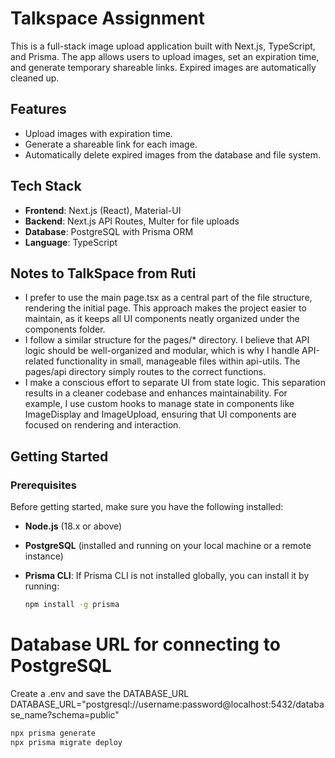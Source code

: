 # Talkspace Assignment

This is a full-stack image upload application built with Next.js, TypeScript, and Prisma. The app allows users to upload images, set an expiration time, and generate temporary shareable links. Expired images are automatically cleaned up.

## Features

- Upload images with expiration time.
- Generate a shareable link for each image.
- Automatically delete expired images from the database and file system.

## Tech Stack

- **Frontend**: Next.js (React), Material-UI
- **Backend**: Next.js API Routes, Multer for file uploads
- **Database**: PostgreSQL with Prisma ORM
- **Language**: TypeScript

## Notes to TalkSpace from Ruti

- I prefer to use the main page.tsx as a central part of the file structure, rendering the initial page. This approach makes the project easier to maintain, as it keeps all UI components neatly organized under the components folder.
- I follow a similar structure for the pages/\* directory. I believe that API logic should be well-organized and modular, which is why I handle API-related functionality in small, manageable files within api-utils. The pages/api directory simply routes to the correct functions.
- I make a conscious effort to separate UI from state logic. This separation results in a cleaner codebase and enhances maintainability. For example, I use custom hooks to manage state in components like ImageDisplay and ImageUpload, ensuring that UI components are focused on rendering and interaction.

## Getting Started

### Prerequisites

Before getting started, make sure you have the following installed:

- **Node.js** (18.x or above)
- **PostgreSQL** (installed and running on your local machine or a remote instance)
- **Prisma CLI**: If Prisma CLI is not installed globally, you can install it by running:

  ```bash
  npm install -g prisma
  ```

# Database URL for connecting to PostgreSQL

Create a .env and save the DATABASE_URL
DATABASE_URL="postgresql://username:password@localhost:5432/database_name?schema=public"

```bash
npx prisma generate
npx prisma migrate deploy
```
